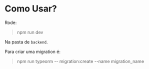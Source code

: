 # Como Usar?
Rode: 
> npm run dev

Na pasta de `backend`.

Para criar uma migration é:
> npm run typeorm -- migration:create --name migration_name

